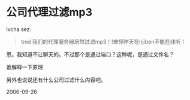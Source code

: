 # 公司代理过滤mp3

lvcha sez:

>tmd 我们的代理服务器居然过滤mp3！!难怪昨天在rijiben不能在线听！

恩。我知道不让聊天的。不过那个是通过端口？这种呢，是通过文件名？

谁解释一下原理

另外也说说还有什么公司过滤什么内容吧。



2006-09-26